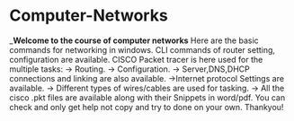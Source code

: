 # Computer-Networks
_________________________Welcome to the course  of computer networks________________________ 
Here are the basic commands for networking in windows.
CLI commands of router setting, configuration are available.
CISCO Packet tracer is here used for the multiple tasks:
-> Routing.
-> Configuration.
-> Server,DNS,DHCP connections and linking are also available.
->Internet protocol Settings are available.
-> Different types of wires/cables are used for tasking.
-> All the cisco .pkt files are available along with their Snippets in word/pdf. You can check and only get help not copy and try to done on your own.
Thankyou!
